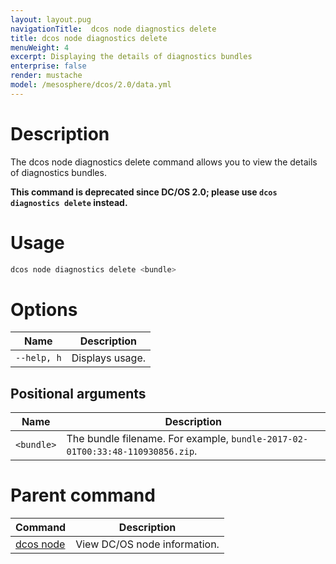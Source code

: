 ```yaml
---
layout: layout.pug
navigationTitle:  dcos node diagnostics delete
title: dcos node diagnostics delete
menuWeight: 4
excerpt: Displaying the details of diagnostics bundles
enterprise: false
render: mustache
model: /mesosphere/dcos/2.0/data.yml
---
```



# Description
The dcos node diagnostics delete command allows you to view the details of diagnostics bundles.

**This command is deprecated since DC/OS 2.0; please use `dcos diagnostics delete` instead.**

# Usage

```bash
dcos node diagnostics delete <bundle>
```

# Options

| Name |  Description |
|---------|-------------|
| `--help, h`   |   Displays usage. |

## Positional arguments

| Name |  Description |
|---------|-------------|
| `<bundle>`   |   The bundle filename. For example, `bundle-2017-02-01T00:33:48-110930856.zip`. |

# Parent command

| Command | Description |
|---------|-------------|
| [dcos node](/mesosphere/dcos/2.0/cli/command-reference/dcos-node/) | View DC/OS node information. |

